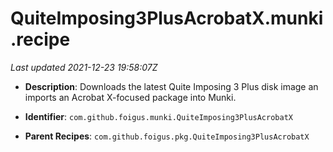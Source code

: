 # QuiteImposing3PlusAcrobatX.munki.recipe

_Last updated 2021-12-23 19:58:07Z_

- **Description**: Downloads the latest Quite Imposing 3 Plus disk image an imports an Acrobat X-focused package into Munki.

- **Identifier**: `com.github.foigus.munki.QuiteImposing3PlusAcrobatX`

- **Parent Recipes**: `com.github.foigus.pkg.QuiteImposing3PlusAcrobatX`